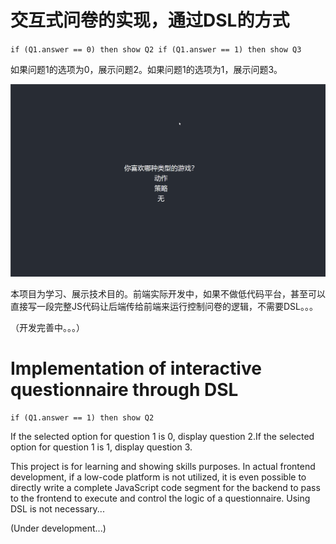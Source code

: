 # 交互式问卷的实现，通过DSL的方式

`
  if (Q1.answer == 0) then show Q2
  if (Q1.answer == 1) then show Q3
`

如果问题1的选项为0，展示问题2。如果问题1的选项为1，展示问题3。

![](./images/1.gif)



本项目为学习、展示技术目的。前端实际开发中，如果不做低代码平台，甚至可以直接写一段完整JS代码让后端传给前端来运行控制问卷的逻辑，不需要DSL。。。

（开发完善中。。。）

# Implementation of interactive questionnaire through DSL

`if (Q1.answer == 1) then show Q2`

If the selected option for question 1 is 0, display question 2.If the selected option for question 1 is 1, display question 3.

This project is for learning and showing skills purposes. In actual frontend development, if a low-code platform is not utilized, it is even possible to directly write a complete JavaScript code segment for the backend to pass to the frontend to execute and control the logic of a questionnaire. Using DSL is not necessary...

(Under development...)
